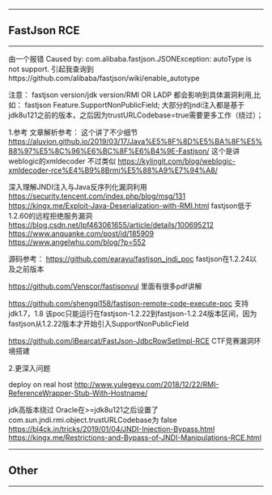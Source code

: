 

-----------------------------------------------------------------------------
## FastJson RCE
-----------------------------------------------------------------------------
由一个报错
Caused by: com.alibaba.fastjson.JSONException: autoType is not support.
引起我查询到https://github.com/alibaba/fastjson/wiki/enable_autotype

注意：
	fastjson version/jdk version/RMI OR LADP 都会影响到具体漏洞利用,比如：
	fastjson	Feature.SupportNonPublicField;
	大部分的jndi注入都是基于jdk8u121之前的版本，之后因为trustURLCodebase=true需要更多工作（绕过）；
	
1.参考
文章解析参考：
这个讲了不少细节
https://aluvion.github.io/2019/03/17/Java%E5%8F%8D%E5%BA%8F%E5%88%97%E5%8C%96%E6%BC%8F%E6%B4%9E-Fastjson/
这个是讲weblogic的xmldecoder 不过类似
https://kylingit.com/blog/weblogic-xmldecoder-rce%E4%B9%8Brmi%E5%88%A9%E7%94%A8/

深入理解JNDI注入与Java反序列化漏洞利用 
https://security.tencent.com/index.php/blog/msg/131
https://kingx.me/Exploit-Java-Deserialization-with-RMI.html
fastjson低于1.2.60的远程拒绝服务漏洞
https://blog.csdn.net/lpf463061655/article/details/100695212
https://www.anquanke.com/post/id/185909
https://www.angelwhu.com/blog/?p=552

源码参考：
https://github.com/earayu/fastjson_jndi_poc
fastjson在1.2.24以及之前版本

https://github.com/Venscor/fastjsonvul
里面有很多pdf讲解

https://github.com/shengqi158/fastjson-remote-code-execute-poc
支持jdk1.7，1.8 该poc只能运行在fastjson-1.2.22到fastjson-1.2.24版本区间，因为fastjson从1.2.22版本才开始引入SupportNonPublicField

https://github.com/iBearcat/FastJson-JdbcRowSetImpl-RCE
CTF竞赛漏洞环境搭建

2.更深入问题

deploy on real host
http://www.yulegeyu.com/2018/12/22/RMI-ReferenceWrapper-Stub-With-Hostname/

jdk高版本绕过
Oracle在>=jdk8u121之后设置了com.sun.jndi.rmi.object.trustURLCodebase为 false
https://bl4ck.in/tricks/2019/01/04/JNDI-Injection-Bypass.html
https://kingx.me/Restrictions-and-Bypass-of-JNDI-Manipulations-RCE.html

-----------------------------------------------------------------------------
## Other
-----------------------------------------------------------------------------